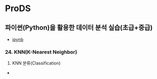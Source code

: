# ProDS
## 파이썬(Python)을 활용한 데이터 분석 실습(초급+중급)
* [ipynb](TIL_20230403.ipynb)

### 24. KNN(K-Nearest Neighbor)
1. KNN 분류(Classification)
  * 